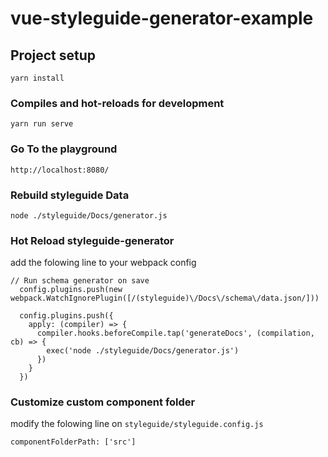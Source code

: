 # vue-styleguide-generator-example

## Project setup
```
yarn install
```

### Compiles and hot-reloads for development
```
yarn run serve
```

### Go To the playground
```
http://localhost:8080/
```

### Rebuild styleguide Data 
```
node ./styleguide/Docs/generator.js
```

### Hot Reload styleguide-generator
add the folowing line to your webpack config
```
// Run schema generator on save
  config.plugins.push(new webpack.WatchIgnorePlugin([/(styleguide)\/Docs\/schema\/data.json/]))

  config.plugins.push({
    apply: (compiler) => {
      compiler.hooks.beforeCompile.tap('generateDocs', (compilation, cb) => {
        exec('node ./styleguide/Docs/generator.js')
      })
    }
  })
```

### Customize custom component folder
modify the folowing line on `styleguide/styleguide.config.js`
```
componentFolderPath: ['src']
```
